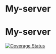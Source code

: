 # My-server
# My-server

[![Coverage Status](https://coveralls.io/repos/github/Mbabazi12/My-server/badge.svg?branch=main)](https://coveralls.io/github/Mbabazi12/My-server?branch=main)